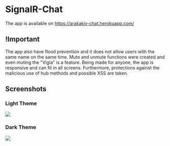 # SignalR-Chat
The app is available on https://arakakiv-chat.herokuapp.com/

## !Important
The app also have flood prevention and it does not allow users with the same name on the same time. Mute and unmute functions were created and even muting the "Vigia" is a feature. Being made for anyone, the app is responsive and can fit in all screens. Furthermore, protections against the malicious use of hub methods and possible XSS are taken.

## Screenshots

### Light Theme
![](/more/tema-claro-demonstracao.png)

### Dark Theme
![](/more/tema-escuro-demonstracao.png)
